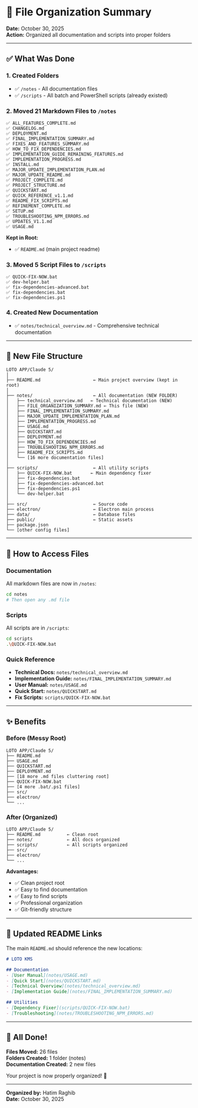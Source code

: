 # 📁 File Organization Summary

**Date:** October 30, 2025  
**Action:** Organized all documentation and scripts into proper folders

---

## ✅ What Was Done

### 1. Created Folders
- ✅ `/notes` - All documentation files
- ✅ `/scripts` - All batch and PowerShell scripts (already existed)

### 2. Moved 21 Markdown Files to `/notes`
```
✅ ALL_FEATURES_COMPLETE.md
✅ CHANGELOG.md
✅ DEPLOYMENT.md
✅ FINAL_IMPLEMENTATION_SUMMARY.md
✅ FIXES_AND_FEATURES_SUMMARY.md
✅ HOW_TO_FIX_DEPENDENCIES.md
✅ IMPLEMENTATION_GUIDE_REMAINING_FEATURES.md
✅ IMPLEMENTATION_PROGRESS.md
✅ INSTALL.md
✅ MAJOR_UPDATE_IMPLEMENTATION_PLAN.md
✅ MAJOR_UPDATE_README.md
✅ PROJECT_COMPLETE.md
✅ PROJECT_STRUCTURE.md
✅ QUICKSTART.md
✅ QUICK_REFERENCE_v1.1.md
✅ README_FIX_SCRIPTS.md
✅ REFINEMENT_COMPLETE.md
✅ SETUP.md
✅ TROUBLESHOOTING_NPM_ERRORS.md
✅ UPDATES_V1.1.md
✅ USAGE.md
```

**Kept in Root:**
- ✅ `README.md` (main project readme)

### 3. Moved 5 Script Files to `/scripts`
```
✅ QUICK-FIX-NOW.bat
✅ dev-helper.bat
✅ fix-dependencies-advanced.bat
✅ fix-dependencies.bat
✅ fix-dependencies.ps1
```

### 4. Created New Documentation
- ✅ `notes/technical_overview.md` - Comprehensive technical documentation

---

## 📂 New File Structure

```
LOTO APP/Claude 5/
│
├── README.md                    ← Main project overview (kept in root)
│
├── notes/                       ← All documentation (NEW FOLDER)
│   ├── technical_overview.md   ← Technical documentation (NEW)
│   ├── FILE_ORGANIZATION_SUMMARY.md ← This file (NEW)
│   ├── FINAL_IMPLEMENTATION_SUMMARY.md
│   ├── MAJOR_UPDATE_IMPLEMENTATION_PLAN.md
│   ├── IMPLEMENTATION_PROGRESS.md
│   ├── USAGE.md
│   ├── QUICKSTART.md
│   ├── DEPLOYMENT.md
│   ├── HOW_TO_FIX_DEPENDENCIES.md
│   ├── TROUBLESHOOTING_NPM_ERRORS.md
│   ├── README_FIX_SCRIPTS.md
│   └── [16 more documentation files]
│
├── scripts/                     ← All utility scripts
│   ├── QUICK-FIX-NOW.bat       ← Main dependency fixer
│   ├── fix-dependencies.bat
│   ├── fix-dependencies-advanced.bat
│   ├── fix-dependencies.ps1
│   └── dev-helper.bat
│
├── src/                         ← Source code
├── electron/                    ← Electron main process
├── data/                        ← Database files
├── public/                      ← Static assets
├── package.json
└── [other config files]
```

---

## 🔗 How to Access Files

### Documentation
All markdown files are now in `/notes`:
```bash
cd notes
# Then open any .md file
```

### Scripts
All scripts are in `/scripts`:
```bash
cd scripts
.\QUICK-FIX-NOW.bat
```

### Quick Reference
- **Technical Docs:** `notes/technical_overview.md`
- **Implementation Guide:** `notes/FINAL_IMPLEMENTATION_SUMMARY.md`
- **User Manual:** `notes/USAGE.md`
- **Quick Start:** `notes/QUICKSTART.md`
- **Fix Scripts:** `scripts/QUICK-FIX-NOW.bat`

---

## ✨ Benefits

### Before (Messy Root)
```
LOTO APP/Claude 5/
├── README.md
├── USAGE.md
├── QUICKSTART.md
├── DEPLOYMENT.md
├── [18 more .md files cluttering root]
├── QUICK-FIX-NOW.bat
├── [4 more .bat/.ps1 files]
├── src/
├── electron/
└── ...
```

### After (Organized)
```
LOTO APP/Claude 5/
├── README.md          ← Clean root
├── notes/             ← All docs organized
├── scripts/           ← All scripts organized
├── src/
├── electron/
└── ...
```

**Advantages:**
- ✅ Clean project root
- ✅ Easy to find documentation
- ✅ Easy to find scripts
- ✅ Professional organization
- ✅ Git-friendly structure

---

## 📝 Updated README Links

The main `README.md` should reference the new locations:

```markdown
# LOTO KMS

## Documentation
- [User Manual](notes/USAGE.md)
- [Quick Start](notes/QUICKSTART.md)
- [Technical Overview](notes/technical_overview.md)
- [Implementation Guide](notes/FINAL_IMPLEMENTATION_SUMMARY.md)

## Utilities
- [Dependency Fixer](scripts/QUICK-FIX-NOW.bat)
- [Troubleshooting](notes/TROUBLESHOOTING_NPM_ERRORS.md)
```

---

## 🎯 All Done!

**Files Moved:** 26 files  
**Folders Created:** 1 folder (notes)  
**Documentation Created:** 2 new files

Your project is now properly organized! 🎉

---

**Organized by:** Hatim Raghib  
**Date:** October 30, 2025
